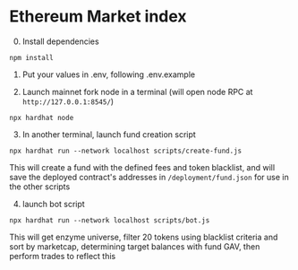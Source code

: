 # Ethereum Market index
0. Install dependencies
```shell
npm install
```
1. Put your values in .env, following .env.example

2. Launch mainnet fork node in a terminal (will open node RPC at `http://127.0.0.1:8545/`)
```shell
npx hardhat node
```

3. In another terminal, launch fund creation script
```shell
npx hardhat run --network localhost scripts/create-fund.js
```
This will create a fund with the defined fees and token blacklist, and will save the deployed contract's addresses in  `/deployment/fund.json` for use in the other scripts


4. launch bot  script
```shell
npx hardhat run --network localhost scripts/bot.js
```
This will get enzyme universe, filter 20 tokens using blacklist criteria and sort by marketcap, determining target balances with fund GAV, then perform trades to reflect this 

